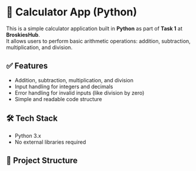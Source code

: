 # 🧮 Calculator App (Python)

This is a simple calculator application built in **Python** as part of **Task 1** at **BroskiesHub**.  
It allows users to perform basic arithmetic operations: addition, subtraction, multiplication, and division.

## ✅ Features

- Addition, subtraction, multiplication, and division
- Input handling for integers and decimals
- Error handling for invalid inputs (like division by zero)
- Simple and readable code structure

## 🛠️ Tech Stack

- Python 3.x
- No external libraries required

## 📂 Project Structure

